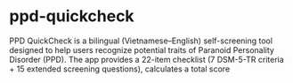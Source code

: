 # ppd-quickcheck
PPD QuickCheck is a bilingual (Vietnamese–English) self-screening tool designed to help users recognize potential traits of Paranoid Personality Disorder (PPD). The app provides a 22-item checklist (7 DSM-5-TR criteria + 15 extended screening questions), calculates a total score 
